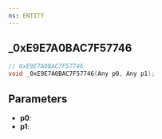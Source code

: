 ```yaml
---
ns: ENTITY
---
```

## _0xE9E7A0BAC7F57746

```c
// 0xE9E7A0BAC7F57746
void _0xE9E7A0BAC7F57746(Any p0, Any p1);
```

## Parameters
* **p0**:
* **p1**:
